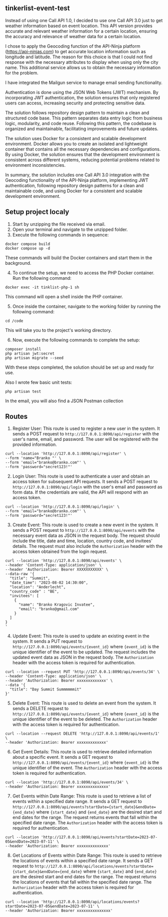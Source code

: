 ## tinkerlist-event-test

Instead of using one Call API 1.0, I decided to use one Call API 3.0 just to get weather information based on event location. This API version provides accurate and relevant weather information for a certain location, ensuring the accuracy and relevance of weather data for a certain location.

I chose to apply the Geocoding function of the API-Ninja platform (https://api-ninjas.com) to get accurate location information such as longitude and latitude. The reason for this choice is that I could not find response with the necessary attributes to display when using only the city name. This additional service allows us to obtain the necessary information for the problem.

I have integrated the Mailgun service to manage email sending functionality.

Authentication is done using the JSON Web Tokens (JWT) mechanism.  By incorporating JWT authentication, the solution ensures that only registered users can access, increasing security and protecting sensitive data.

The solution follows repository design pattern to maintain a clean and structured code base. This pattern separates data entry logic from business logic, modularity, and code reuse. Following this pattern, the codebase is organized and maintainable, facilitating improvements and future updates.

The solution uses Docker for a consistent and scalable development environment. Docker allows you to create an isolated and lightweight container that contains all the necessary dependencies and configurations. By using Docker, the solution ensures that the development environment is consistent across different systems, reducing potential problems related to environment inconsistencies.

In summary, the solution includes one Call API 3.0 integration with the Geocoding functionality of the API-Ninja platform, implementing JWT authentication, following repository design patterns for a clean and maintainable code, and using Docker for a consistent and scalable development environment.


## Setup project localy

1. Start by unzipping the file received via email.
2. Open your terminal and navigate to the unzipped folder.
3. Execute the following commands in sequence:

```
docker compose build
docker compose up -d
```

These commands will build the Docker containers and start them in the background.

4. To continue the setup, we need to access the PHP Docker container. Run the following command:

```
docker exec -it tinklist-php-1 sh
```

This command will open a shell inside the PHP container.

5. Once inside the container, navigate to the working folder by running the following command:

```
cd /code
```

This will take you to the project's working directory.

6. Now, execute the following commands to complete the setup:

```
composer install
php artisan jwt:secret
php artisan migrate --seed
```

With these steps completed, the solution should be set up and ready for use.

Also I wrote few basic unit tests:

```
php artisan test
```

In the email, you will also find a JSON Postman collection


## Routes

1. Register User:
   This route is used to register a new user in the system. It sends a POST request to `http://127.0.0.1:8090/api/register` with the user's name, email, and password. The user will be registered with the provided information.

```
curl --location 'http://127.0.0.1:8090/api/register' \
--form 'name="Branko "' \
--form 'email="branko@branko.com"' \
--form 'password="secret123!"'
```

2. Login User:
   This route is used to authenticate a user and obtain an access token for subsequent API requests. It sends a POST request to `http://127.0.0.1:8090/api/login` with the user's email and password as form data. If the credentials are valid, the API will respond with an access token.

```
curl --location 'http://127.0.0.1:8090/api/login' \
--form 'email="branko@branko.com"' \
--form 'password="secret123!"'
```

3. Create Event:
   This route is used to create a new event in the system. It sends a POST request to `http://127.0.0.1:8090/api/events` with the necessary event data as JSON in the request body. The request should include the title, date and time, location, country code, and invitees' details. The request must also include the `Authorization` header with the access token obtained from the login request.

```
curl --location 'http://127.0.0.1:8090/api/events' \
--header 'Content-Type: application/json' \
--header 'Authorization: Bearer XXXXXXXXXXX' \
--data-raw '{
  "title": "Summit",
  "date_time": "2023-08-02 14:30:00",
  "location": "Anderlecht",
  "country_code" : "BE",
  "invitees": [
    {
      "name": "Branko Kragovic Invatee",
      "email": "branko@gmail.com"
    }
  ]
}
'
```   
4. Update Event:
   This route is used to update an existing event in the system. It sends a PUT request to `http://127.0.0.1:8090/api/events/{event_id}` where `{event_id}` is the unique identifier of the event to be updated. The request includes the updated event data as JSON in the request body. The `Authorization` header with the access token is required for authentication.

```
curl --location --request PUT 'http://127.0.0.1:8090/api/events/34' \
--header 'Content-Type: application/json' \
--header 'Authorization: Bearer xxxxxxxxxxxxx' \
--data '{
  "title": "Day Summit Summmmmmit"
}'
```

5. Delete Event:
   This route is used to delete an event from the system. It sends a DELETE request to `http://127.0.0.1:8090/api/events/{event_id}` where `{event_id}` is the unique identifier of the event to be deleted. The `Authorization` header with the access token is required for authentication.

```
curl --location --request DELETE 'http://127.0.0.1:8090/api/events/1' \
--header 'Authorization: Bearer xxxxxxxxxxxxx'
```

6. Get Event Details:
   This route is used to retrieve detailed information about a specific event. It sends a GET request to `http://127.0.0.1:8090/api/events/{event_id}` where `{event_id}` is the unique identifier of the event. The `Authorization` header with the access token is required for authentication.

```
curl --location 'http://127.0.0.1:8090/api/events/34' \
--header 'Authorization: Bearer xxxxxxxxxxxxxx'
```

7. Get Events within Date Range:
   This route is used to retrieve a list of events within a specified date range. It sends a GET request to `http://127.0.0.1:8090/api/events?startDate={start_date}&endDate={end_date}` where `{start_date}` and `{end_date}` are the desired start and end dates for the range. The request returns events that fall within the specified date range. The `Authorization` header with the access token is required for authentication.

```
curl --location 'http://127.0.0.1:8090/api/events?startDate=2023-07-05&endDate=2023-07-11' \
--header 'Authorization: Bearer xxxxxxxxxxxxxx'
```

8. Get Locations of Events within Date Range:
   This route is used to retrieve the locations of events within a specified date range. It sends a GET request to `http://127.0.0.1:8090/api/locations/events?startDate={start_date}&endDate={end_date}` where `{start_date}` and `{end_date}` are the desired start and end dates for the range. The request returns the locations of events that fall within the specified date range. The `Authorization` header with the access token is required for authentication.

```
curl --location 'http://127.0.0.1:8090/api/locations/events?startDate=2023-07-05&endDate=2023-07-11' \
--header 'Authorization: Bearer xxxxxxxxxxxxxxx'
```
